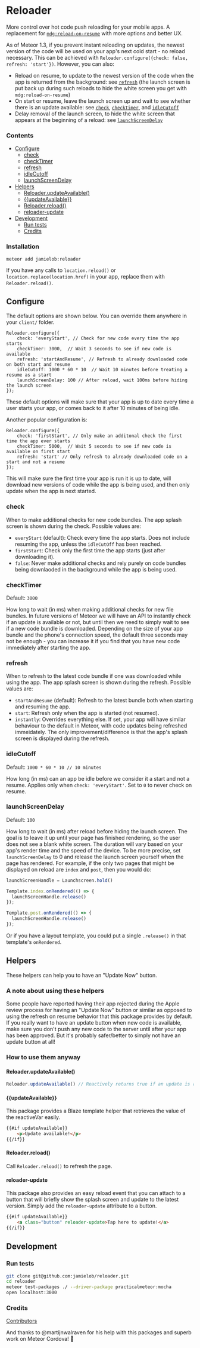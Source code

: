 # Reloader

More control over hot code push reloading for your mobile apps. A replacement for [`mdg:reload-on-resume`](https://github.com/meteor/mobile-packages/blob/master/packages/mdg:reload-on-resume/README.md) with more options and better UX.

As of Meteor 1.3, if you prevent instant reloading on updates, the newest version of the code will be used on your app's next cold start - no reload necessary. This can be achieved with `Reloader.configure({check: false, refresh: 'start'})`. However, you can also:
- Reload on resume, to update to the newest version of the code when the app is returned from the background: see [`refresh`](#refresh) (the launch screen is put back up during such reloads to hide the white screen you get with `mdg:reload-on-resume`)
- On start or resume, leave the launch screen up and wait to see whether there is an update available: see [`check`](#check), [`checkTimer`](#checktimer), and [`idleCutoff`](#idlecutoff)
- Delay removal of the launch screen, to hide the white screen that appears at the beginning of a reload: see [`launchScreenDelay`](#launchscreendelay)

### Contents

- [Configure](#configure)
  - [check](#check)
  - [checkTimer](#checktimer)
  - [refresh](#refresh)
  - [idleCutoff](#idlecutoff)
  - [launchScreenDelay](#launchscreendelay)
- [Helpers](#helpers)
  - [Reloader.updateAvailable()](#reloaderupdateavailable)
  - [{{updateAvailable}}](#updateavailable)
  - [Reloader.reload()](#reloaderreload)
  - [reloader-update](#reloader-update)
- [Development](#development)
  - [Run tests](#run-tests)
  - [Credits](#credits)

### Installation

`meteor add jamielob:reloader`

If you have any calls to `location.reload()` or `location.replace(location.href)` in your app, replace them with `Reloader.reload()`.

## Configure

The default options are shown below. You can override them anywhere in your `client/` folder.

```
Reloader.configure({
	check: 'everyStart', // Check for new code every time the app starts 
	checkTimer: 3000,  // Wait 3 seconds to see if new code is available
	refresh: 'startAndResume', // Refresh to already downloaded code on both start and resume
	idleCutoff: 1000 * 60 * 10  // Wait 10 minutes before treating a resume as a start
    launchScreenDelay: 100 // After reload, wait 100ms before hiding the launch screen
});
```

These default options will make sure that your app is up to date every time a user starts your app, or comes back to it after 10 minutes of being idle. 

Another popular configuration is:

```
Reloader.configure({
	check: 'firstStart', // Only make an additonal check the first time the app ever starts
	checkTimer: 5000,  // Wait 5 seconds to see if new code is available on first start
	refresh: 'start' // Only refresh to already downloaded code on a start and not a resume
});
```

This will make sure the first time your app is run it is up to date, will download new versions of code while the app is being used, and then only update when the app is next started.


### check

When to make additional checks for new code bundles. The app splash screen is shown during the check. Possible values are:

- `everyStart` (default): Check every time the app starts.  Does not include resuming the app, unless the `idleCutOff` has been reached.
- `firstStart`: Check only the first time the app starts (just after downloading it).
- `false`: Never make additional checks and rely purely on code bundles being downlaoded in the background while the app is being used.

### checkTimer

Default: `3000`

How long to wait (in ms) when making additional checks for new file bundles. In future versions of Meteor we will have an API to instantly check if an update is available or not, but until then we need to simply wait to see if a new code bundle is downloaded. Depending on the size of your app bundle and the phone's connection speed, the default three seconds may not be enough - you can increase it if you find that you have new code immediately after starting the app.

### refresh

When to refresh to the latest code bundle if one was downloaded while using the app.  The app splash screen is shown during the refresh. Possible values are:

- `startAndResume` (default): Refresh to the latest bundle both when starting and resuming the app.
- `start`: Refresh only when the app is started (not resumed).
- `instantly`: Overrides everything else.  If set, your app will have similar behaviour to the default in Meteor, with code updates being refreshed immeidately. The only improvement/difference is that the app's splash screen is displayed during the refresh.

### idleCutoff

Default: `1000 * 60 * 10 // 10 minutes`

How long (in ms) can an app be idle before we consider it a start and not a resume. Applies only when `check: 'everyStart'`. Set to `0` to never check on resume.

### launchScreenDelay

Default: `100`

How long to wait (in ms) after reload before hiding the launch screen. The goal is to leave it up until your page has finished rendering, so the user does not see a blank white screen. The duration will vary based on your app's render time and the speed of the device. To be more precise, set `launchScreenDelay` to 0 and release the launch screen yourself when the page has rendered. For example, if the only two pages that might be displayed on reload are `index` and `post`, then you would do:

```javascript
launchScreenHandle = Launchscreen.hold()

Template.index.onRendered(() => {
  launchScreenHandle.release()
});

Template.post.onRendered(() => {
  launchScreenHandle.release()
});
```

Or if you have a layout template, you could put a single `.release()` in that template's `onRendered`.

## Helpers

These helpers can help you to have an "Update Now" button.

### A note about using these helpers
Some people have reported having their app rejected during the Apple review process for having an "Update Now" button or similar as opposed to using the refresh on resume behavior that this package provides by default.  If you really want to have an update button when new code is available, make sure you don't push any new code to the server until after your app has been approved. But it's probably safer/better to simply not have an update button at all!

### How to use them anyway

#### Reloader.updateAvailable()

```js
Reloader.updateAvailable() // Reactively returns true if an update is ready
```

#### {{updateAvailable}}

This package provides a Blaze template helper that retrieves the value of the reactiveVar easily.

```html
{{#if updateAvailable}}
  	<p>Update available!</p>
{{/if}}
```

#### Reloader.reload()

Call `Reloader.reload()` to refresh the page.

#### reloader-update

This package also provides an easy reload event that you can attach to a button that will briefly show the splash screen and update to the latest version. Simply add the `reloader-update` attribute to a button.

```html
{{#if updateAvailable}}
	<a class="button" reloader-update>Tap here to update!</a>
{{/if}}
```

## Development

### Run tests

```bash
git clone git@github.com:jamielob/reloader.git
cd reloader
meteor test-packages ./ --driver-package practicalmeteor:mocha
open localhost:3000
```

### Credits

[Contributors](https://github.com/jamielob/reloader/graphs/contributors)

And thanks to @martijnwalraven for his help with this packages and superb work on Meteor Cordova! 👏
